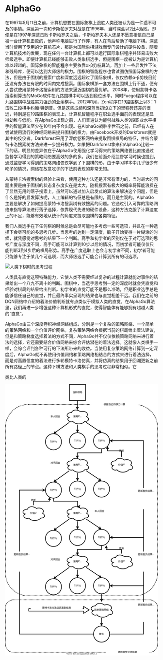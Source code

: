 # AlphaGo

在1997年5月11日之前，计算机想要在国际象棋上战胜人类还被认为是一件遥不可及的事情。深蓝第一次和卡斯帕罗夫对战是在1996年，当时深蓝以2比4落败。即便是在1997年深蓝击败卡斯帕罗夫之后，卡斯帕罗夫本人还是不愿意相信自己是被一台计算机击败的，他声称电脑进行了作弊，有人在背后帮助了电脑下棋。深蓝当时使用了专用的计算机芯片，那是为国际象棋游戏而专门设计的硬件设备，随着计算机技术的发展，现在任何一台计算机上都可以运行国际象棋程序并轻易击败大师级选手。即便计算机已经能够击败人类象棋选手，但是围棋一度被认为是计算机难以超越的。国际象棋的智能程序主要依靠α-β剪枝算法，再加上一些启发性下法和残局库，便可以达到大师级的棋力。围棋的智能程序也曾试图仿照国际象棋的方法，但是由于围棋的搜索广度和深度远远超过了国际象棋，仅仅依赖α-β剪枝目前还没有办法在有限的时间内完成搜索。国际象棋那一套方法在围棋上行不通，便有人尝试使用蒙特卡洛搜索树的方法来逼近围棋的最优解。 2008年，使用蒙特卡洛搜索树算法的MoGo软件在九路围棋中可以达到段位水平，同时Fuego程序可以在九路围棋中战胜实力强劲的业余棋手。2012年1月，Zen程序在19路围棋上以3：1击败二段棋手约翰·特朗普。但是这些成绩和深蓝当初设立下的里程碑还差的很远，特别是在19路围棋的表现上，计算机智能程序在职业选手面前的表现还是显得幼稚与低能。在AlphaGo出现之前，人们普遍认为能够战胜人类9段职业水平棋手的智能算法至少在10年内不会出现。在AlphaGo战胜李世石之前，已经有人在尝试使用流行的神经网络来提升围棋的棋力。由Facebook开发的Darkforest就是其中的佼佼者。Darkforest采用了深度卷积网络来提取围棋棋局的特征，并结合蒙特卡洛搜索树方法来进一步提升棋力。如果把Darkforest拿来和AlphaGo比较一下的话，明显的差异仅在于AlphaGo使用强化学习得来的策略网络要比直接通过监督学习得到的策略网络要高效的多的多。我们在前面介绍监督学习时候也提到，通过监督学习得到的策略网络仅仅学到了下围棋的形，由于学习样本中几乎很少有吃子的情况，网络在故意吃子的下法前表现的非常无知。

从蒙特卡洛搜索树的经验上来看，使用这种方法还是非常有潜力的，当时最大的问题主要是由于围棋的状态复杂度实在是太大，随机搜索有极大的概率将算能浪费在了显然无用的落子搜索上。虽然可以通过加入启发式的算法来解决这个问题，但是什么是好的启发算法呢，人工编辑的特征总是有限的，而且是主观的。AlphaGo主要是解决了如何提高蒙特卡洛搜索树有效搜索的问题。它通过引入可靠的策略网络来指导算法进行落子选择，依靠现代先进的硬件设备，这种方法克服了计算速度上的不足，能够有效地从统计的角度来提取围棋的各类特征。

我们人类选手在下任何棋的时候总是会尽可能地多考虑一些可选项，并且在一种选择下会尽可能的多思考几步。当思考的达到一定深度，脑子开始变得一片糊涂的时候，就凭感觉对思考的结果下一个判断。高手和初学者的区别仅在于对可选项的思考广度与深度不同，高手可能可以计算到10步以后的情况，而初学者可能仅仅只能判断3到4步后的棋局形势。高手在广度选取上也会与初学者不同，初学者可能只能够专注于某几个可选项，而大师级选手可能会计算到所有的可选项。

![&#x4EBA;&#x7C7B;&#x4E0B;&#x68CB;&#x65F6;&#x7684;&#x601D;&#x8003;&#x8FC7;&#x7A0B;](.gitbook/assets/ren-lei-.png)

人类具有直觉这项特殊能力，它使人类不需要经过复杂的过程计算就能对事件的结果给出一个八九不离十的判断。围棋中，当选手思考到一定的深度时就会凭直觉和经验对棋局的结果给出判断。初学者的直觉可能不是那么准确，但是职业选手总是能够信任自己的直觉，并且最终事实呈现的结果也与直觉相差不远。我们在之前的DQN网络中介绍的着法价值判断就有点类似于模拟人类的直觉。在AlphaGo算法里，我们再进一步增强这种计算机形式的直觉，使得智能体有能够拥有超越人类的“直觉”。

AlphaGo由三个深度卷积神经网络组成，分别是一个复杂的策略网络、一个简单的策略网络和一个价值评价网络。复杂策略网络会根据当前的棋局给出着法建议，但是和策略梯度选择着法的方式不同，AlphaGo并不仅仅依赖策略网络来进行着法的选择，它还需要结合价值网络来综合评估潜在的着法选择。这就像人类棋手一样，会综合评判各种可行的下法所带来的收益。当使用复杂策略网络计算到一定深度后，AlphaGo就不再使用价值网络和策略网络相结合的方式来进行着法选择，而是对高置信度的着法进行多轮模特卡洛仿真，并将仿真的结果用于回溯更新之前所有路径上的节点。这种下棋方法和人类棋手的思考过程非常相似。它

类比人类的

![](.gitbook/assets/alphago-xia-qi-si-lu-.svg)


